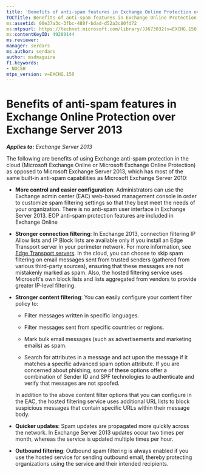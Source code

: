 ```yaml
---
title: 'Benefits of anti-spam features in Exchange Online Protection over Exchange Server 2013'
TOCTitle: Benefits of anti-spam features in Exchange Online Protection over Exchange Server 2013
ms:assetid: 00e37a3c-3fbc-488f-bdad-d52a3c80fd72
ms:mtpsurl: https://technet.microsoft.com/library/JJ673032(v=EXCHG.150)
ms:contentKeyID: 49289144
ms.reviewer: 
manager: serdars
ms.author: serdars
author: msdmaguire
f1.keywords:
- NOCSH
mtps_version: v=EXCHG.150
---
```


# Benefits of anti-spam features in Exchange Online Protection over Exchange Server 2013

_**Applies to:** Exchange Server 2013_

The following are benefits of using Exchange anti-spam protection in the cloud (Microsoft Exchange Online or Microsoft Exchange Online Protection) as opposed to Microsoft Exchange Server 2013, which has most of the same built-in anti-spam capabilities as Microsoft Exchange Server 2010:

  - **More control and easier configuration**: Administrators can use the Exchange admin center (EAC) web-based management console in order to customize spam filtering settings so that they best meet the needs of your organization. There is no anti-spam user interface in Exchange Server 2013. EOP anti-spam protection features are included in Exchange Online

  - **Stronger connection filtering**: In Exchange 2013, connection filtering IP Allow lists and IP Block lists are available only if you install an Edge Transport server in your perimeter network. For more information, see [Edge Transport servers](edge-transport-servers-exchange-2013-help.md). In the cloud, you can choose to skip spam filtering on email messages sent from trusted senders (gathered from various third-party sources), ensuring that these messages are not mistakenly marked as spam. Also, the hosted filtering service uses Microsoft's own block lists and lists aggregated from vendors to provide greater IP-level filtering.

  - **Stronger content filtering**: You can easily configure your content filter policy to:

      - Filter messages written in specific languages.

      - Filter messages sent from specific countries or regions.

      - Mark bulk email messages (such as advertisements and marketing emails) as spam.

      - Search for attributes in a message and act upon the message if it matches a specific advanced spam option attribute. If you are concerned about phishing, some of these options offer a combination of Sender ID and SPF technologies to authenticate and verify that messages are not spoofed.

    In addition to the above content filter options that you can configure in the EAC, the hosted filtering service uses additional URL lists to block suspicious messages that contain specific URLs within their message body.

  - **Quicker updates**: Spam updates are propagated more quickly across the network. In Exchange Server 2013 updates occur two times per month, whereas the service is updated multiple times per hour.

  - **Outbound filtering**: Outbound spam filtering is always enabled if you use the hosted service for sending outbound email, thereby protecting organizations using the service and their intended recipients.
